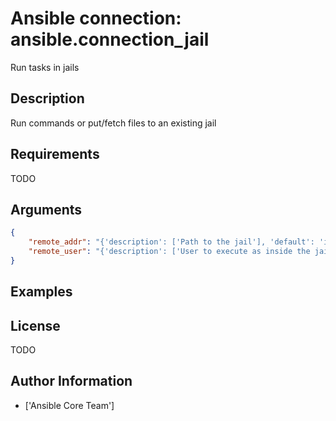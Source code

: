 # Ansible connection: ansible.connection_jail


Run tasks in jails

## Description

Run commands or put/fetch files to an existing jail

## Requirements

TODO

## Arguments

``` json
{
    "remote_addr": "{'description': ['Path to the jail'], 'default': 'inventory_hostname', 'vars': [{'name': 'ansible_host'}, {'name': 'ansible_jail_host'}]}",
    "remote_user": "{'description': ['User to execute as inside the jail'], 'vars': [{'name': 'ansible_user'}, {'name': 'ansible_jail_user'}]}",
}
```

## Examples



## License

TODO

## Author Information
  - ['Ansible Core Team']
